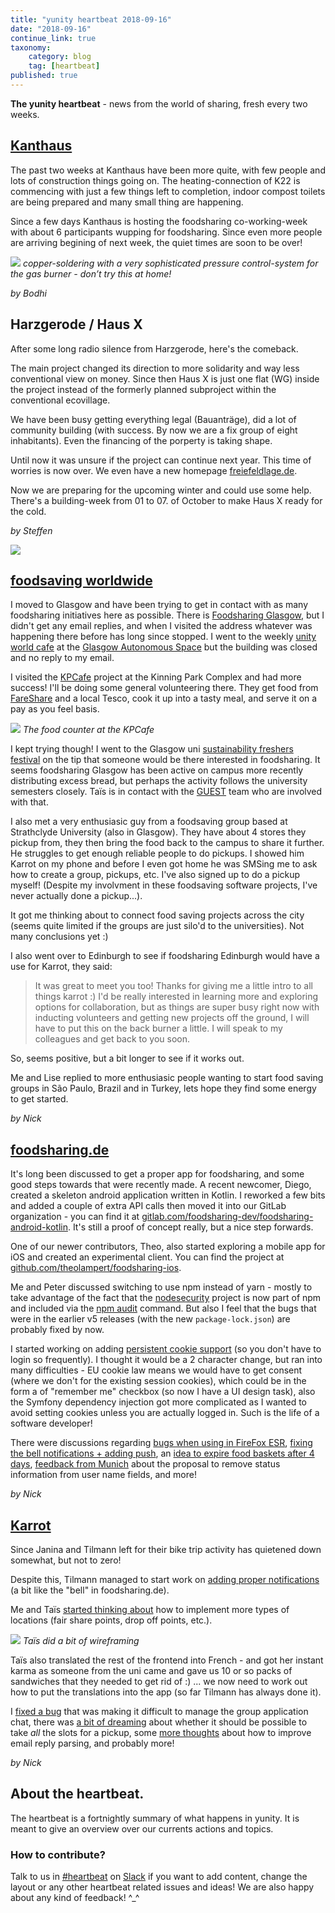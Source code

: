 ```yaml
---
title: "yunity heartbeat 2018-09-16"
date: "2018-09-16"
continue_link: true
taxonomy:
    category: blog
    tag: [heartbeat]
published: true
---
```


**The yunity heartbeat** - news from the world of sharing, fresh every two weeks.

## [Kanthaus](https://kanthaus.online)

The past two weeks at Kanthaus have been more quite, with few people and lots of construction things going on. The heating-connection of K22 is commencing with just a few things left to completion, indoor compost toilets are being prepared and many small thing are happening.

Since a few days Kanthaus is hosting the foodsharing co-working-week with about 6 participants wupping for foodsharing. Since even more people are arriving begining of next week, the quiet times are soon to be over!

![](mat_chan_soldering.jpg)
_copper-soldering with a very sophisticated pressure control-system for the gas burner - don’t try this at home!_

_by Bodhi_

## Harzgerode / Haus X

After some long radio silence from Harzgerode, here's the comeback.

The main project changed its direction to more solidarity and way less conventional view on money. Since then Haus X is just one flat (WG) inside the project instead of the formerly planned subproject within the conventional ecovillage.

We have been busy getting everything legal (Bauanträge), did a lot of community building (with success. By now we are a fix group of eight inhabitants). Even the financing of the porperty is taking shape. 

Until now it was unsure if the project can continue next year. This time of worries is now over.
We even have a new homepage [freiefeldlage.de](http://freiefeldlage.de).

Now we are preparing for the upcoming winter and could use some help. There's a building-week from 01 to 07. of October to make Haus X ready for the cold.

_by Steffen_

![](Luftbild-Home-FF-1.2.jpg)

## [foodsaving worldwide](https://foodsaving.world)

I moved to Glasgow and have been trying to get in contact with as many foodsharing initiatives here as possible. There is [Foodsharing Glasgow](https://foodsharing.scot), but I didn't get any email replies, and when I visited the address whatever was happening there before has long since stopped. I went to the weekly [unity world cafe](https://unityinthecommunityglasgow.wordpress.com/unity-world-cafe-food-bank/) at the [Glasgow Autonomous Space](http://glasgowautonomous.weebly.com/) but the building was closed and no reply to my email.

I visited the [KPCafe](http://www.kinningparkcomplex.org/kpcafe/) project at the Kinning Park Complex and had more success! I'll be doing some general volunteering there. They get food from [FareShare](https://fareshare.org.uk/) and a local Tesco, cook it up into a tasty meal, and serve it on a pay as you feel basis.

![](image1-min-768x576.jpeg)
_The food counter at the KPCafe_

I kept trying though! I went to the Glasgow uni [sustainability freshers festival](https://www.facebook.com/events/200331514160123/) on the tip that someone would be there interested in foodsharing. It seems foodsharing Glasgow has been active on campus more recently distributing excess bread, but perhaps the activity follows the university semesters closely. Taïs is in contact with the [GUEST](https://www.gla.ac.uk/myglasgow/sustainability/guest/) team who are involved with that.

I also met a very enthusiasic guy from a foodsaving group based at Strathclyde University (also in Glasgow). They have about 4 stores they pickup from, they then bring the food back to the campus to share it further. He struggles to get enough reliable people to do pickups. I showed him Karrot on my phone and before I even got home he was SMSing me to ask how to create a group, pickups, etc. I've also signed up to do a pickup myself! (Despite my involvment in these foodsaving software projects, I've never actually done a pickup...).

It got me thinking about to connect food saving projects across the city (seems quite limited if the groups are just silo'd to the universities). Not many conclusions yet :)

I also went over to Edinburgh to see if foodsharing Edinburgh would have a use for Karrot, they said:

> It was great to meet you too! Thanks for giving me a little intro to all things karrot :) I'd be really interested in learning more and exploring options for collaboration, but as things are super busy right now with inducting volunteers and getting new projects off the ground, I will have to put this on the back burner a little. I will speak to my colleagues and get back to you soon.

So, seems positive, but a bit longer to see if it works out.

Me and Lise replied to more enthusiasic people wanting to start food saving groups in São Paulo, Brazil and in Turkey, lets hope they find some energy to get started.

_by Nick_

## [foodsharing.de](https://foodsharing.de)

It's long been discussed to get a proper app for foodsharing, and some good steps towards that were recently made. A recent newcomer, Diego, created a skeleton android application written in Kotlin. I reworked a few bits and added a couple of extra API calls then moved it into our GitLab organization - you can find it at [gitlab.com/foodsharing-dev/foodsharing-android-kotlin](https://gitlab.com/foodsharing-dev/foodsharing-android-kotlin). It's still a proof of concept really, but a nice step forwards.

One of our newer contributors, Theo, also started exploring a mobile app for iOS and created an experimental client. You can find the project at [github.com/theolampert/foodsharing-ios](https://github.com/theolampert/foodsharing-ios).

Me and Peter discussed switching to use npm instead of yarn - mostly to take advantage of the fact that the [nodesecurity](https://nodesecurity.io/) project is now part of npm and included via the [npm audit](https://docs.npmjs.com/cli/audit) command. But also I feel that the bugs that were in the earlier v5 releases (with the new `package-lock.json`) are probably fixed by now.

I started working on adding [persistent cookie support](https://gitlab.com/foodsharing-dev/foodsharing/merge_requests/543) (so you don't have to login so frequently). I thought it would be a 2 character change, but ran into many difficulties - EU cookie law means we would have to get consent (where we don't for the existing session cookies), which could be in the form a of "remember me" checkbox (so now I have a UI design task), also the Symfony dependency injection got more complicated as I wanted to avoid setting cookies unless you are actually logged in. Such is the life of a software developer!

There were discussions regarding [bugs when using in FireFox ESR](https://gitlab.com/foodsharing-dev/foodsharing/issues/306), [fixing the bell notifications + adding push](https://gitlab.com/foodsharing-dev/foodsharing/issues/336), an [idea to expire food baskets after 4 days](https://gitlab.com/foodsharing-dev/foodsharing/issues/340), [feedback from Munich](https://gitlab.com/foodsharing-dev/foodsharing/issues/204) about the proposal to remove status information from user name fields, and more!

_by Nick_

## [Karrot](https://karrot.world)

Since Janina and Tilmann left for their bike trip activity has quietened down somewhat, but not to zero!

Despite this, Tilmann managed to start work on [adding proper notifications](https://github.com/yunity/karrot-frontend/pull/1099) (a bit like the "bell" in foodsharing.de).

Me and Taïs [started thinking about](https://github.com/yunity/karrot-frontend/issues/354#issuecomment-421329381) how to implement more types of locations (fair share points, drop off points, etc.).

![](45586325-e646ea80-b8ec-11e8-9055-b221dc5d81a3.png)
_Taïs did a bit of wireframing_

Taïs also translated the rest of the frontend into French - and got her instant karma as someone from the uni came and gave us 10 or so packs of sandwiches that they needed to get rid of :) ... we now need to work out how to put the translations into the app (so far Tilmann has always done it).

I [fixed a bug](https://github.com/yunity/karrot-frontend/issues/1097) that was making it difficult to manage the group application chat, there was [a bit of dreaming](https://community.foodsaving.world/t/occupy-both-spots-feature-suggestion/111) about whether it should be possible to take _all_ the slots for a pickup, some [more thoughts](https://github.com/yunity/karrot-frontend/issues/1096) about how to improve email reply parsing, and probably more!

_by Nick_

## About the heartbeat.
The heartbeat is a fortnightly summary of what happens in yunity. It is meant to give an overview over our currents actions and topics.

### How to contribute?
Talk to us in [#heartbeat](https://yunity.slack.com/messages/heartbeat/) on [Slack](https://slackin.yunity.org) if you want to add content, change the layout or any other heartbeat related issues and ideas! We are also happy about any kind of feedback! ^\_^
